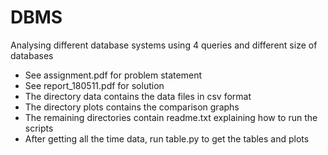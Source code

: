 # DBMS
Analysing different database systems using 4 queries and different size of databases
<!-- We have different sizes of data and 4 basic queries to run on different database sytems to analyse them -->
* See assignment.pdf for problem statement
* See report_180511.pdf for solution 
* The directory data contains the data files in csv format
* The directory plots contains the comparison graphs 
* The remaining directories contain readme.txt explaining how to run the scripts
* After getting all the time data, run table.py to get the tables and plots

